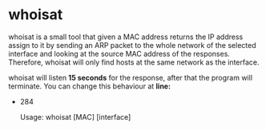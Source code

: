 # whoisat

whoisat is a small tool that given a MAC address returns the IP address assign to it by sending an ARP packet to the whole network of the selected interface and looking at the source MAC address of the responses.
Therefore, whoisat will only find hosts at the same network as the interface.

whoisat will listen **15 seconds** for the response, after that the program will terminate. You can change this behaviour at **line:**
- 284

  Usage: whoisat [MAC] [interface]

